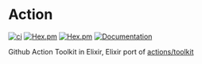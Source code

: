 # Action

[![ci](https://github.com/clszzyh/action/workflows/ci/badge.svg)](https://github.com/clszzyh/action/actions)
[![Hex.pm](https://img.shields.io/hexpm/v/action)](http://hex.pm/packages/action)
[![Hex.pm](https://img.shields.io/hexpm/dt/action)](http://hex.pm/packages/action)
[![Documentation](https://img.shields.io/badge/hexdocs-latest-blue.svg)](https://hexdocs.pm/action/readme.html)

Github Action Toolkit in Elixir, Elixir port of [actions/toolkit](https://github.com/actions/toolkit)
